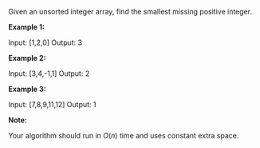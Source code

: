 
Given an unsorted integer array, find the smallest missing positive integer.

**Example 1:**

Input: [1,2,0]
Output: 3

**Example 2:**

Input: [3,4,-1,1]
Output: 2

**Example 3:**

Input: [7,8,9,11,12]
Output: 1

**Note:**

Your algorithm should run in  _O_(_n_) time and uses constant extra space.